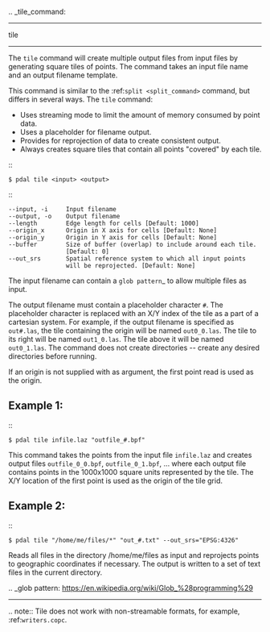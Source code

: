 .. _tile_command:

********************************************************************************
tile
********************************************************************************

The ``tile`` command will create multiple output files from input files
by generating square tiles of points.  The command takes an input
file name and an output filename template.

This command is similar to the :ref:`split <split_command>` command, but
differs in several ways.  The ``tile`` command:

- Uses streaming mode to limit the amount of memory consumed by point data.
- Uses a placeholder for filename output.
- Provides for reprojection of data to create consistent output.
- Always creates square tiles that contain all points "covered" by each tile.

::

    $ pdal tile <input> <output>

::

    --input, -i     Input filename
    --output, -o    Output filename
    --length        Edge length for cells [Default: 1000]
    --origin_x      Origin in X axis for cells [Default: None]
    --origin_y      Origin in Y axis for cells [Default: None]
    --buffer        Size of buffer (overlap) to include around each tile.
                    [Default: 0]
    --out_srs       Spatial reference system to which all input points
                    will be reprojected. [Default: None]

The input filename can contain a `glob pattern`_ to allow multiple files
as input.

The output filename must contain a placeholder character ``#``.  The
placeholder character is replaced with an X/Y index of the tile as a part
of a cartesian system.  For example, if the output filename is specified as
``out#.las``, the tile containing the origin will be named ``out0_0.las``.
The tile to its right will be named ``out1_0.las``.  The tile above it
will be named ``out0_1.las``.  The command does not create directories --
create any desired directories before running.

If an origin is not supplied with as argument, the first point read is
used as the origin.

Example 1:
--------------------------------------------------------------------------------

::

    $ pdal tile infile.laz "outfile_#.bpf"

This command takes the points from the input file ``infile.laz`` and creates
output files ``outfile_0_0.bpf``, ``outfile_0_1.bpf``, ... where each output
file contains points in the 1000x1000 square units represented by the tile.
The X/Y location of the first point is used as the origin of the tile grid.

Example 2:
--------------------------------------------------------------------------------

::

    $ pdal tile "/home/me/files/*" "out_#.txt" --out_srs="EPSG:4326"

Reads all files in the directory /home/me/files as input and reprojects
points to geographic coordinates if necessary.  The output is written to
a set of text files in the current directory.

.. _glob pattern: https://en.wikipedia.org/wiki/Glob_%28programming%29

--------------------------------------------------------------------------------

.. note:: Tile does not work with non-streamable formats, for example, :ref:`writers.copc`.

